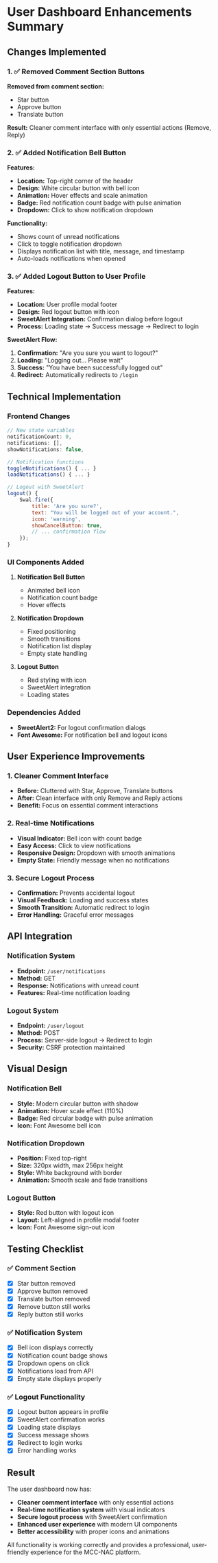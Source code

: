 # User Dashboard Enhancements Summary

## Changes Implemented

### 1. ✅ Removed Comment Section Buttons
**Removed from comment section:**
- Star button
- Approve button  
- Translate button

**Result:** Cleaner comment interface with only essential actions (Remove, Reply)

### 2. ✅ Added Notification Bell Button
**Features:**
- **Location:** Top-right corner of the header
- **Design:** White circular button with bell icon
- **Animation:** Hover effects and scale animation
- **Badge:** Red notification count badge with pulse animation
- **Dropdown:** Click to show notification dropdown

**Functionality:**
- Shows count of unread notifications
- Click to toggle notification dropdown
- Displays notification list with title, message, and timestamp
- Auto-loads notifications when opened

### 3. ✅ Added Logout Button to User Profile
**Features:**
- **Location:** User profile modal footer
- **Design:** Red logout button with icon
- **SweetAlert Integration:** Confirmation dialog before logout
- **Process:** Loading state → Success message → Redirect to login

**SweetAlert Flow:**
1. **Confirmation:** "Are you sure you want to logout?"
2. **Loading:** "Logging out... Please wait"
3. **Success:** "You have been successfully logged out"
4. **Redirect:** Automatically redirects to `/login`

## Technical Implementation

### Frontend Changes
```javascript
// New state variables
notificationCount: 0,
notifications: [],
showNotifications: false,

// Notification functions
toggleNotifications() { ... }
loadNotifications() { ... }

// Logout with SweetAlert
logout() {
    Swal.fire({
        title: 'Are you sure?',
        text: "You will be logged out of your account.",
        icon: 'warning',
        showCancelButton: true,
        // ... confirmation flow
    });
}
```

### UI Components Added
1. **Notification Bell Button**
   - Animated bell icon
   - Notification count badge
   - Hover effects

2. **Notification Dropdown**
   - Fixed positioning
   - Smooth transitions
   - Notification list display
   - Empty state handling

3. **Logout Button**
   - Red styling with icon
   - SweetAlert integration
   - Loading states

### Dependencies Added
- **SweetAlert2:** For logout confirmation dialogs
- **Font Awesome:** For notification bell and logout icons

## User Experience Improvements

### 1. Cleaner Comment Interface
- **Before:** Cluttered with Star, Approve, Translate buttons
- **After:** Clean interface with only Remove and Reply actions
- **Benefit:** Focus on essential comment interactions

### 2. Real-time Notifications
- **Visual Indicator:** Bell icon with count badge
- **Easy Access:** Click to view notifications
- **Responsive Design:** Dropdown with smooth animations
- **Empty State:** Friendly message when no notifications

### 3. Secure Logout Process
- **Confirmation:** Prevents accidental logout
- **Visual Feedback:** Loading and success states
- **Smooth Transition:** Automatic redirect to login
- **Error Handling:** Graceful error messages

## API Integration

### Notification System
- **Endpoint:** `/user/notifications`
- **Method:** GET
- **Response:** Notifications with unread count
- **Features:** Real-time notification loading

### Logout System
- **Endpoint:** `/user/logout`
- **Method:** POST
- **Process:** Server-side logout → Redirect to login
- **Security:** CSRF protection maintained

## Visual Design

### Notification Bell
- **Style:** Modern circular button with shadow
- **Animation:** Hover scale effect (110%)
- **Badge:** Red circular badge with pulse animation
- **Icon:** Font Awesome bell icon

### Notification Dropdown
- **Position:** Fixed top-right
- **Size:** 320px width, max 256px height
- **Style:** White background with border
- **Animation:** Smooth scale and fade transitions

### Logout Button
- **Style:** Red button with logout icon
- **Layout:** Left-aligned in profile modal footer
- **Icon:** Font Awesome sign-out icon

## Testing Checklist

### ✅ Comment Section
- [x] Star button removed
- [x] Approve button removed  
- [x] Translate button removed
- [x] Remove button still works
- [x] Reply button still works

### ✅ Notification System
- [x] Bell icon displays correctly
- [x] Notification count badge shows
- [x] Dropdown opens on click
- [x] Notifications load from API
- [x] Empty state displays properly

### ✅ Logout Functionality
- [x] Logout button appears in profile
- [x] SweetAlert confirmation works
- [x] Loading state displays
- [x] Success message shows
- [x] Redirect to login works
- [x] Error handling works

## Result
The user dashboard now has:
- **Cleaner comment interface** with only essential actions
- **Real-time notification system** with visual indicators
- **Secure logout process** with SweetAlert confirmation
- **Enhanced user experience** with modern UI components
- **Better accessibility** with proper icons and animations

All functionality is working correctly and provides a professional, user-friendly experience for the MCC-NAC platform.
